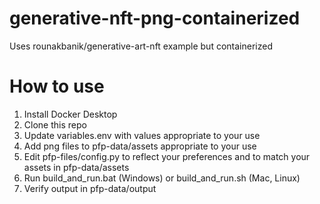 # generative-nft-png-containerized
Uses rounakbanik/generative-art-nft example but containerized

# How to use
1. Install Docker Desktop
2. Clone this repo
3. Update variables.env with values appropriate to your use
4. Add png files to pfp-data/assets appropriate to your use
5. Edit pfp-files/config.py to reflect your preferences and to match your assets in pfp-data/assets
6. Run build_and_run.bat (Windows) or build_and_run.sh (Mac, Linux)
7. Verify output in pfp-data/output
